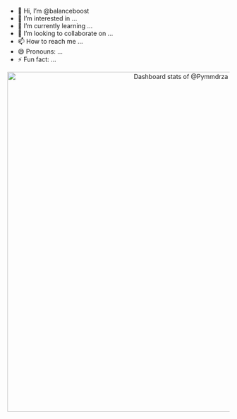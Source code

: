 - 👋 Hi, I’m @balanceboost
- 👀 I’m interested in ...
- 🌱 I’m currently learning ...
- 💞️ I’m looking to collaborate on ...
- 📫 How to reach me ...
- 😄 Pronouns: ...
- ⚡ Fun fact: ...

<!-- Copy-paste in your Readme.md file -->

<a href="https://next.ossinsight.io/widgets/official/compose-user-dashboard-stats?user_id=95309780" target="_blank" style="display: block" align="center">
  <picture>
    <source media="(prefers-color-scheme: dark)" srcset="https://next.ossinsight.io/widgets/official/compose-user-dashboard-stats/thumbnail.png?user_id=95309780&image_size=auto&color_scheme=dark" width="771" height="auto">
    <img alt="Dashboard stats of @Pymmdrza" src="https://next.ossinsight.io/widgets/official/compose-user-dashboard-stats/thumbnail.png?user_id=95309780&image_size=auto&color_scheme=light" width="771" height="auto">
  </picture>
</a>

<!-- Made with [OSS Insight](https://ossinsight.io/) -->
